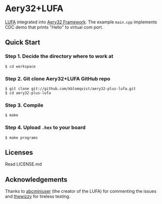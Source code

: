 # Aery32+LUFA

[LUFA](https://github.com/abcminiuser/lufa-lib) integrated into [Aery32 Framework](https://github.com/aery32/aery32). The example `main.cpp` implements CDC demo that prints "Hello" to virtual com port.

## Quick Start

### Step 1. Decide the directory where to work at

    $ cd workspace

### Step 2. Git clone Aery32+LUFA GitHub repo

    $ git clone git://github.com/kblomqvist/aery32-plus-lufa.git
    $ cd aery32-plus-lufa

### Step 3. Compile

    $ make

### Step 4. Upload `.hex` to your board

    $ make programs

## Licenses

Read LICENSE.md

## Acknowledgements

Thanks to [abcminiuser](https://github.com/abcminiuser) (the creator of the LUFA) for commenting the issues and [thewizzy](https://github.com/thewizzy) for tireless testing.
